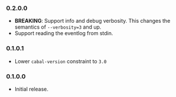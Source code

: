 ### 0.2.0.0

- **BREAKING**: Support info and debug verbosity. This changes the semantics of `--verbosity=3` and up.
- Support reading the eventlog from stdin.

### 0.1.0.1

- Lower `cabal-version` constraint to `3.0`

### 0.1.0.0

- Initial release.
